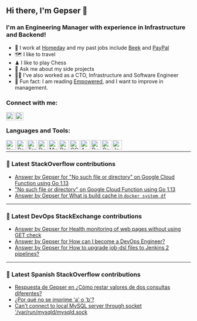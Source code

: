 ## Hi there, I'm Gepser 👋

### I'm an Engineering Manager with experience in Infrastructure and Backend!
- 🦾 I work at [Homeday][homeday] and my past jobs include [Beek][beek] and [PayPal][paypal]
- 🗺 I like to travel
- ♟ I like to play Chess
- 👀 Ask me about my side projects
- 🙌🏼 I've also worked as a CTO, Infrastructure and Software Engineer
- 🏯 Fun fact: I am reading [Empowered][empowered], and I want to improve in management.

### Connect with me:

[<img align="left" alt="LinkedIn | LinkedIn" width="22px" src="https://cdn.jsdelivr.net/npm/simple-icons@v3/icons/linkedin.svg" />][linkedin]
[<img align="left" alt="Twitter | Twitter" width="22px" src="https://cdn.jsdelivr.net/npm/simple-icons@v3/icons/twitter.svg" />][twitter]

[linkedin]: https://linkedin.com/in/gepser
[twitter]: https://twitter.com/gepser
[beek]: https://www.beek.io
[paypal]: https://www.paypal.com
[homeday]: https://www.homeday.de
[empowered]: https://www.goodreads.com/book/show/53481975-empowered

<br />

### Languages and Tools:

[<img align="left" alt="Kubernetes" width="26px" src="https://simpleicons.org/icons/kubernetes.svg" />][twitter]
[<img align="left" alt="Docker" width="26px" src="https://simpleicons.org/icons/docker.svg" />][twitter]
[<img align="left" alt="Terraform" width="26px" src="https://simpleicons.org/icons/terraform.svg" />][twitter]
[<img align="left" alt="Puppet" width="26px" src="https://simpleicons.org/icons/puppet.svg" />][twitter]
[<img align="left" alt="MySQL" width="26px" src="https://simpleicons.org/icons/mysql.svg" />][twitter]
[<img align="left" alt="PostgreSQL" width="26px" src="https://simpleicons.org/icons/postgresql.svg" />][twitter]
[<img align="left" alt="GCP" width="26px" src="https://simpleicons.org/icons/googlecloud.svg" />][twitter]
[<img align="left" alt="AWS" width="26px" src="https://simpleicons.org/icons/amazonaws.svg" />][twitter]
[<img align="left" alt="Ruby" width="26px" src="https://simpleicons.org/icons/ruby.svg" />][twitter]
[<img align="left" alt="Go" width="26px" src="https://simpleicons.org/icons/go.svg" />][twitter]
[<img align="left" alt="JavaScript" width="26px" src="https://simpleicons.org/icons/javascript.svg" />][twitter]


<br />

---

### 🥞 Latest StackOverflow contributions

<!-- STACKOVERFLOW:START -->
- [Answer by Gepser for "No such file or directory" on Google Cloud Function using Go 1.13](https://stackoverflow.com/questions/63385920/no-such-file-or-directory-on-google-cloud-function-using-go-1-13/63388292#63388292)
- ["No such file or directory" on Google Cloud Function using Go 1.13](https://stackoverflow.com/questions/63385920/no-such-file-or-directory-on-google-cloud-function-using-go-1-13)
- [Answer by Gepser for What is build cache in `docker system df`](https://stackoverflow.com/questions/55030095/what-is-build-cache-in-docker-system-df/55033482#55033482)
<!-- STACKOVERFLOW:END -->

---

### 🥞 Latest DevOps StackExchange contributions

<!-- DEVOPS:START -->
- [Answer by Gepser for Health monitoring of web pages without using GET check](https://devops.stackexchange.com/questions/4263/health-monitoring-of-web-pages-without-using-get-check/4266#4266)
- [Answer by Gepser for How can I become a DevOps Engineer?](https://devops.stackexchange.com/questions/3884/how-can-i-become-a-devops-engineer/3885#3885)
- [Answer by Gepser for How to upgrade job-dsl files to Jenkins 2 pipelines?](https://devops.stackexchange.com/questions/104/how-to-upgrade-job-dsl-files-to-jenkins-2-pipelines/107#107)
<!-- DEVOPS:END -->

---

### 🥞 Latest Spanish StackOverflow contributions
<!-- SPANISH-STACKOVERFLOW:START -->
- [Respuesta de Gepser en ¿Cómo restar valores de dos consultas diferentes?](https://es.stackoverflow.com/questions/258763/c%c3%b3mo-restar-valores-de-dos-consultas-diferentes/258768#258768)
- [¿Por qué no se imprime 'a' o 'b'?](https://es.stackoverflow.com/questions/68805/por-qu%c3%a9-no-se-imprime-a-o-b)
- [Can't connect to local MySQL server through socket '/var/run/mysqld/mysqld.sock](https://es.stackoverflow.com/questions/53554/cant-connect-to-local-mysql-server-through-socket-var-run-mysqld-mysqld-sock)
<!-- SPANISH-STACKOVERFLOW:END -->
